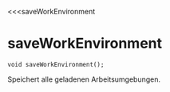 ﻿<<<saveWorkEnvironment

# saveWorkEnvironment

```fnpreview
void saveWorkEnvironment();
```
Speichert alle geladenen Arbeitsumgebungen.
